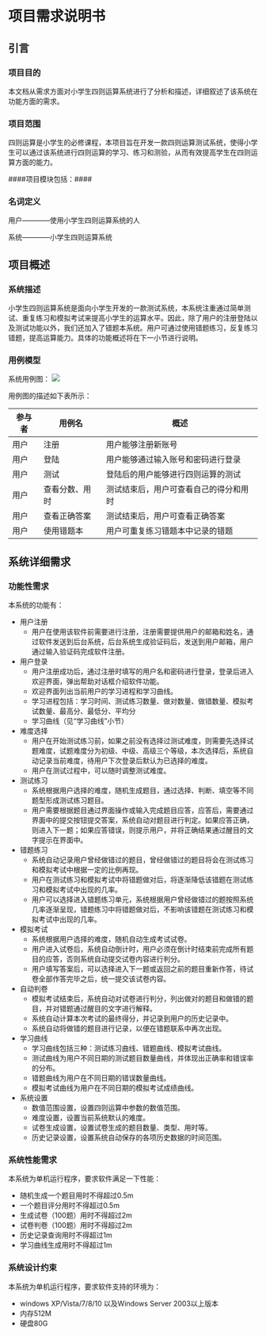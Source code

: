 # 项目需求说明书 #

## 引言 ##

### 项目目的 ###

本文档从需求方面对小学生四则运算系统进行了分析和描述，详细叙述了该系统在功能方面的需求。

### 项目范围 ###

四则运算是小学生的必修课程，本项目旨在开发一款四则运算测试系统，使得小学生可以通过该系统进行四则运算的学习、练习和测验，从而有效提高学生在四则运算方面的能力。


####项目模块包括：####



### 名词定义 ###

用户————使用小学生四则运算系统的人

系统————小学生四则运算系统

## 项目概述 ##

### 系统描述 ###
小学生四则运算系统是面向小学生开发的一款测试系统，本系统注重通过简单测试、重复练习和模拟考试来提高小学生的运算水平。因此，除了用户的注册登陆以及测试功能以外，我们还加入了错题本系统。用户可通过使用错题练习，反复练习错题，提高运算能力。具体的功能概述将在下一小节进行说明。

### 用例模型 ###

系统用例图：
![](http://i.imgur.com/BmJJBn9.png)

用例图的描述如下表所示：

参与者  | 用例名 | 概述
--------------|--------------|--------------
用户  | 注册 | 用户能够注册新账号
用户  | 登陆 | 用户能够通过输入账号和密码进行登录
用户  | 测试 | 登陆后的用户能够进行四则运算的测试
用户  | 查看分数、用时 | 测试结束后，用户可查看自己的得分和用时
用户  | 查看正确答案 | 测试结束后，用户可查看正确答案
用户  | 使用错题本 | 用户可重复练习错题本中记录的错题

## 系统详细需求 ##

### 功能性需求 ###

本系统的功能有：

- 用户注册
	- 用户在使用该软件前需要进行注册，注册需要提供用户的邮箱和姓名，通过软件发送到后台系统，后台系统生成验证码后，发送到用户邮箱，用户通过输入验证码完成软件注册。
- 用户登录
	- 用户注册成功后，通过注册时填写的用户名和密码进行登录，登录后进入欢迎界面，弹出帮助对话框介绍软件功能。
	- 欢迎界面列出当前用户的学习进程和学习曲线。
	- 学习进程包括：学习时间、测试练习数量、做对数量、做错数量、模拟考试数量、最高分、最低分、平均分
	- 学习曲线（见“学习曲线”小节）
- 难度选择
	- 用户在开始测试练习前，如果之前没有选择过测试难度，则需要先选择试题难度，试题难度分为初级、中级、高级三个等级，本次选择后，系统自动记录当前难度，待用户下次登录后默认为已选择的难度。
	- 用户在测试过程中，可以随时调整测试难度。
- 测试练习
	- 系统根据用户选择的难度，随机生成题目，通过选择、判断、填空等不同题型形成测试练习题目。
	- 用户需要根据题目通过界面操作或输入完成题目应答，应答后，需要通过界面中的提交按钮提交答案，系统自动对题目进行判定。如果应答正确，则进入下一题；如果应答错误，则提示用户，并将正确结果通过醒目的文字提示在界面中。
- 错题练习
	- 系统自动记录用户曾经做错过的题目，曾经做错过的题目将会在测试练习和模拟考试中根据一定的比例再现。
	- 用户在测试练习和模拟考试中将错题做对后，将逐渐降低该错题在测试练习和模拟考试中出现的几率。
	- 用户可以选择进入错题练习单元，系统根据用户曾经做错过的题按照系统几率逐渐呈现，错题练习中将错题做对后，不影响该错题在测试练习和模拟考试中出现的几率。
- 模拟考试
	- 系统根据用户选择的难度，随机自动生成考试试卷。
	- 用户进入试卷后，系统自动倒计时，用户必须在倒计时结束前完成所有题目的应答，否则系统自动提交试卷内容进行判分。
	- 用户填写答案后，可以选择进入下一题或返回之前的题目重新作答，待试卷全部作答完毕之后，统一提交该试卷内容。
- 自动判卷
	- 模拟考试结束后，系统自动对试卷进行判分，列出做对的题目和做错的题目，并对错题通过醒目的文字进行解释。
	- 系统自动计算本次考试的最终得分，并记录到用户的历史记录中。
	- 系统自动将做错的题目进行记录，以便在错题联系中再次出现。
- 学习曲线
	- 学习曲线包括三种：测试练习曲线、错题曲线、模拟考试曲线。
	- 测试曲线为用户不同日期的测试题目数量曲线，并体现出正确率和错误率的分布。
	- 错题曲线为用户在不同日期的错误数量曲线。
	- 模拟考试曲线为用户在不同日期的模拟考试成绩曲线。
- 系统设置
	- 数值范围设置，设置四则运算中参数的数值范围。
	- 难度设置，设置当前系统默认的难度。
	- 试卷生成设置，设置试卷生成的题目数量、类型、用时等。
	- 历史记录设置，设置系统自动保存的各项历史数据的时间范围。

### 系统性能需求 ###

本系统为单机运行程序，要求软件满足一下性能：

- 随机生成一个题目用时不得超过0.5m
- 一个题目评分用时不得超过0.5m
- 生成试卷（100题）用时不得超过2m
- 试卷判卷（100题）用时不得超过2m
- 历史记录查询用时不得超过1m
- 学习曲线生成用时不得超过1m

### 系统设计约束 ###

本系统为单机运行程序，要求软件支持的环境为：

- windows XP/Vista/7/8/10 以及Windows Server 2003以上版本
- 内存512M
- 硬盘80G

